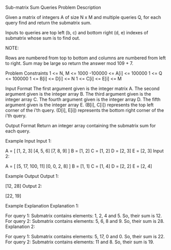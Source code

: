 Sub-matrix Sum Queries
Problem Description

Given a matrix of integers A of size N x M and multiple queries Q, for each query find and return the submatrix sum.

Inputs to queries are top left (b, c) and bottom right (d, e) indexes of submatrix whose sum is to find out.

NOTE:

Rows are numbered from top to bottom and columns are numbered from left to right.
Sum may be large so return the answer mod 109 + 7.


Problem Constraints
1 <= N, M <= 1000
-100000 <= A[i] <= 100000
1 <= Q <= 100000
1 <= B[i] <= D[i] <= N
1 <= C[i] <= E[i] <= M



Input Format
The first argument given is the integer matrix A.
The second argument given is the integer array B.
The third argument given is the integer array C.
The fourth argument given is the integer array D.
The fifth argument given is the integer array E.
(B[i], C[i]) represents the top left corner of the i'th query.
(D[i], E[i]) represents the bottom right corner of the i'th query.



Output Format
Return an integer array containing the submatrix sum for each query.



Example Input
Input 1:

 A = [   [1, 2, 3]
         [4, 5, 6]
         [7, 8, 9]   ]
 B = [1, 2]
 C = [1, 2]
 D = [2, 3]
 E = [2, 3]
Input 2:

 A = [   [5, 17, 100, 11]
         [0, 0,  2,   8]    ]
 B = [1, 1]
 C = [1, 4]
 D = [2, 2]
 E = [2, 4]


Example Output
Output 1:

 [12, 28]
Output 2:

 [22, 19]


Example Explanation
Explanation 1:

 For query 1: Submatrix contains elements: 1, 2, 4 and 5. So, their sum is 12.
 For query 2: Submatrix contains elements: 5, 6, 8 and 9. So, their sum is 28.
Explanation 2:

 For query 1: Submatrix contains elements: 5, 17, 0 and 0. So, their sum is 22.
 For query 2: Submatrix contains elements: 11 and 8. So, their sum is 19.